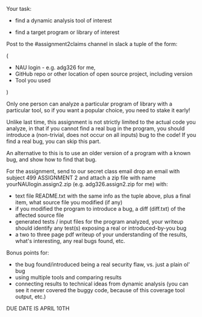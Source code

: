 Your task:


- find a dynamic analysis tool of interest

- find a target program or library of interest

Post to the #assignment2claims channel in slack a tuple of the form:


(

- NAU login - e.g. adg326 for me,
- GitHub repo or other location of open source project, including version
- Tool you used

)

Only one person can analyze a particular program of library with a particular tool, so if you want a popular choice, you need to stake it early!

Unlike last time, this assignment is not strictly limited to the
actual code you analyze, in that if you cannot find a real bug in the
program, you should introduce a (non-trivial, does not occur on all
inputs) bug to the code!  If you find a real bug, you can skip this
part.

An alternative to this is to use an older version of a program with a
known bug, and show how to find that bug.

For the assignment, send to our secret class email drop an email with subject 499 ASSIGNMENT 2 and attach a zip file with name yourNAUlogin.assign2.zip (e.g. adg326.assign2.zip for me) with:

- text file README.txt with the same info as the tuple above, plus a
  final item, what source file you modified (if any)
- if you modified the program to introduce a bug, a diff (diff.txt) of
  the affected source file
- generated tests / input files for the program analyzed, your writeup
  should identify any test(s) exposing a real or introduced-by-you bug
- a two to three page pdf writeup of your understanding of the results, what's interesting, any real bugs found, etc.

Bonus points for:

- the bug found/introduced being a real security flaw, vs. just a
  plain ol' bug
- using multiple tools and comparing results
- connecting results to technical ideas from dynamic analysis (you can
  see it never covered the buggy code, because of this coverage tool
  output, etc.)

DUE DATE IS APRIL 10TH
